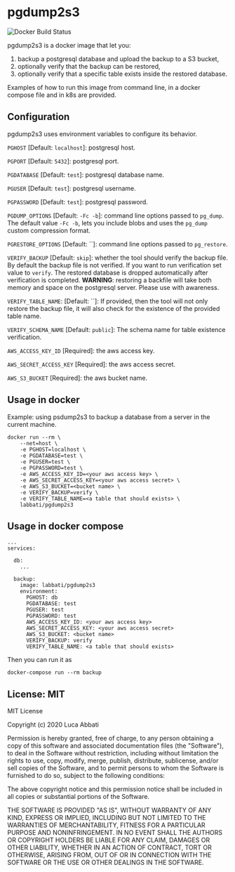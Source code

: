 # pgdump2s3

![Docker Build Status](https://img.shields.io/docker/pulls/labbati/pgdump2s3)

pgdump2s3 is a docker image that let you:

1. backup a postgresql database and upload the backup to a S3 bucket,
2. optionally verify that the backup can be restored,
3. optionally verify that a specific table exists inside the restored database.

Examples of how to run this image from command line, in a docker compose file and in k8s are provided.

## Configuration

pgdump2s3 uses environment variables to configure its behavior.

`PGHOST` [Default: `localhost`]: postgresql host.

`PGPORT` [Default: `5432`]: postgresql port.

`PGDATABASE` [Default: `test`]: postgresql database name.

`PGUSER` [Default: `test`]: postgresql username.

`PGPASSWORD` [Default: `test`]: postgresql password.

`PGDUMP_OPTIONS` [Default: `-Fc -b`]: command line options passed to `pg_dump`. The default value `-Fc -b`, lets you include blobs and uses the `pg_dump` custom compression format.

`PGRESTORE_OPTIONS` [Default: ``]: command line options passed to `pg_restore`.

`VERIFY_BACKUP` [Default: `skip`]: whether the tool should verify the backup file. By default the backup file is not verified. If you want to run verification set value to `verify`. The restored database is dropped automatically after verification is completed. **WARNING**: restoring a backfile will take both memory and space on the postgresql server. Please use with awareness.

`VERIFY_TABLE_NAME`: [Default: ``]: If provided, then the tool will not only restore the backup file, it will also check for the existence of the provided table name.

`VERIFY_SCHEMA_NAME` [Default: `public`]: The schema name for table existence verification.

`AWS_ACCESS_KEY_ID` [Required]: the aws access key.

`AWS_SECRET_ACCESS_KEY` [Required]: the aws access secret.

`AWS_S3_BUCKET` [Required]: the aws bucket name.

## Usage in docker

Example: using psdump2s3 to backup a database from a server in the current machine.

```
docker run --rm \
    --net=host \
    -e PGHOST=localhost \
    -e PGDATABASE=test \
    -e PGUSER=test \
    -e PGPASSWORD=test \
    -e AWS_ACCESS_KEY_ID=<your aws access key> \
    -e AWS_SECRET_ACCESS_KEY=<your aws access secret> \
    -e AWS_S3_BUCKET=<bucket name> \
    -e VERIFY_BACKUP=verify \
    -e VERIFY_TABLE_NAME=<a table that should exists> \
    labbati/pgdump2s3
```

## Usage in docker compose

```
...
services:

  db:
    ...

  backup:
    image: labbati/pgdump2s3
    environment:
      PGHOST: db
      PGDATABASE: test
      PGUSER: test
      PGPASSWORD: test
      AWS_ACCESS_KEY_ID: <your aws access key>
      AWS_SECRET_ACCESS_KEY: <your aws access secret>
      AWS_S3_BUCKET: <bucket name>
      VERIFY_BACKUP: verify
      VERIFY_TABLE_NAME: <a table that should exists>
```

Then you can run it as

```
docker-compose run --rm backup
```

## License: MIT

MIT License

Copyright (c) 2020 Luca Abbati

Permission is hereby granted, free of charge, to any person obtaining a copy
of this software and associated documentation files (the "Software"), to deal
in the Software without restriction, including without limitation the rights
to use, copy, modify, merge, publish, distribute, sublicense, and/or sell
copies of the Software, and to permit persons to whom the Software is
furnished to do so, subject to the following conditions:

The above copyright notice and this permission notice shall be included in all
copies or substantial portions of the Software.

THE SOFTWARE IS PROVIDED "AS IS", WITHOUT WARRANTY OF ANY KIND, EXPRESS OR
IMPLIED, INCLUDING BUT NOT LIMITED TO THE WARRANTIES OF MERCHANTABILITY,
FITNESS FOR A PARTICULAR PURPOSE AND NONINFRINGEMENT. IN NO EVENT SHALL THE
AUTHORS OR COPYRIGHT HOLDERS BE LIABLE FOR ANY CLAIM, DAMAGES OR OTHER
LIABILITY, WHETHER IN AN ACTION OF CONTRACT, TORT OR OTHERWISE, ARISING FROM,
OUT OF OR IN CONNECTION WITH THE SOFTWARE OR THE USE OR OTHER DEALINGS IN THE
SOFTWARE.
